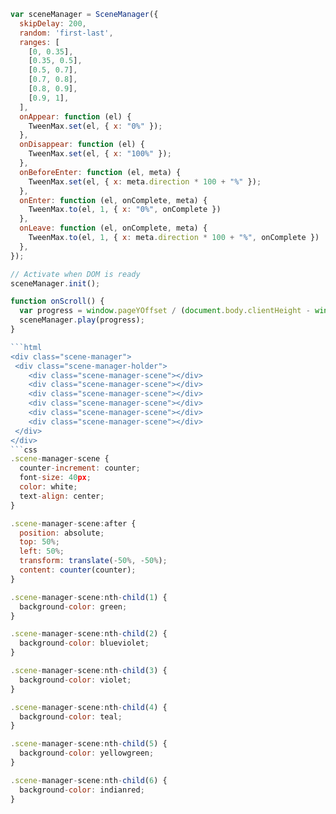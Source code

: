 ````javascript
var sceneManager = SceneManager({
  skipDelay: 200,
  random: 'first-last',
  ranges: [
    [0, 0.35],
    [0.35, 0.5],
    [0.5, 0.7],
    [0.7, 0.8],
    [0.8, 0.9],
    [0.9, 1],
  ],
  onAppear: function (el) {
    TweenMax.set(el, { x: "0%" });
  },
  onDisappear: function (el) {
    TweenMax.set(el, { x: "100%" });
  },
  onBeforeEnter: function (el, meta) {
    TweenMax.set(el, { x: meta.direction * 100 + "%" });
  },
  onEnter: function (el, onComplete, meta) {
    TweenMax.to(el, 1, { x: "0%", onComplete })
  },
  onLeave: function (el, onComplete, meta) {
    TweenMax.to(el, 1, { x: meta.direction * 100 + "%", onComplete })
  },
});

// Activate when DOM is ready
sceneManager.init();

function onScroll() {
  var progress = window.pageYOffset / (document.body.clientHeight - window.innerHeight);
  sceneManager.play(progress);
}

```html
<div class="scene-manager">
 <div class="scene-manager-holder">
    <div class="scene-manager-scene"></div>
    <div class="scene-manager-scene"></div>
    <div class="scene-manager-scene"></div>
    <div class="scene-manager-scene"></div>
    <div class="scene-manager-scene"></div>
    <div class="scene-manager-scene"></div>
 </div>
</div>
```css
.scene-manager-scene {
  counter-increment: counter;
  font-size: 40px;
  color: white;
  text-align: center;
}

.scene-manager-scene:after {
  position: absolute;
  top: 50%;
  left: 50%;
  transform: translate(-50%, -50%);
  content: counter(counter);
}

.scene-manager-scene:nth-child(1) {
  background-color: green;
}

.scene-manager-scene:nth-child(2) {
  background-color: blueviolet;
}

.scene-manager-scene:nth-child(3) {
  background-color: violet;
}

.scene-manager-scene:nth-child(4) {
  background-color: teal;
}

.scene-manager-scene:nth-child(5) {
  background-color: yellowgreen;
}

.scene-manager-scene:nth-child(6) {
  background-color: indianred;
}
````
